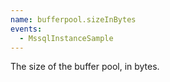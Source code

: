 ```yaml
---
name: bufferpool.sizeInBytes
events:
  - MssqlInstanceSample
---
```


The size of the buffer pool, in bytes.
